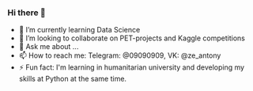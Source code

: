 ### Hi there 👋
- 🌱 I’m currently learning Data Science
- 👯 I’m looking to collaborate on PET-projects and Kaggle competitions
- 💬 Ask me about ...
- 📫 How to reach me: Telegram: @09090909, VK: @ze_antony
- ⚡ Fun fact: I'm learning in humanitarian university and developing my skills at Python at the same time.

